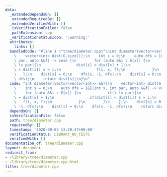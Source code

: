 ```yaml
---
data:
  _extendedDependsOn: []
  _extendedRequiredBy: []
  _extendedVerifiedWith: []
  _isVerificationFailed: false
  _pathExtension: cpp
  _verificationStatusIcon: ':warning:'
  attributes:
    links: []
  bundledCode: "#line 1 \"tree/diameter.cpp\"\nint diameter(vector<vector<int>> &G){\n\
    \    vector<int> dist(G.size());\n    int s = 0;\n    auto dfs = [&](int x, int\
    \ par, auto &&f) -> void {\n        for (auto &&i : G[x]) {\n            if(i\
    \ != par){\n                dist[i] = dist[x] + 1;\n                if(dist[s]\
    \ < dist[i]) s = i;\n                f(i, x, f);\n            }\n        }\n \
    \   };\n    dist[s] = 0;\n    dfs(s, -1, dfs);\n    dist[s] = 0;\n    dfs(s, -1,\
    \ dfs);\n    return dist[s];\n}\n"
  code: "int diameter(vector<vector<int>> &G){\n    vector<int> dist(G.size());\n\
    \    int s = 0;\n    auto dfs = [&](int x, int par, auto &&f) -> void {\n    \
    \    for (auto &&i : G[x]) {\n            if(i != par){\n                dist[i]\
    \ = dist[x] + 1;\n                if(dist[s] < dist[i]) s = i;\n             \
    \   f(i, x, f);\n            }\n        }\n    };\n    dist[s] = 0;\n    dfs(s,\
    \ -1, dfs);\n    dist[s] = 0;\n    dfs(s, -1, dfs);\n    return dist[s];\n}"
  dependsOn: []
  isVerificationFile: false
  path: tree/diameter.cpp
  requiredBy: []
  timestamp: '2020-09-03 13:29:47+09:00'
  verificationStatus: LIBRARY_NO_TESTS
  verifiedWith: []
documentation_of: tree/diameter.cpp
layout: document
redirect_from:
- /library/tree/diameter.cpp
- /library/tree/diameter.cpp.html
title: tree/diameter.cpp
---
```


